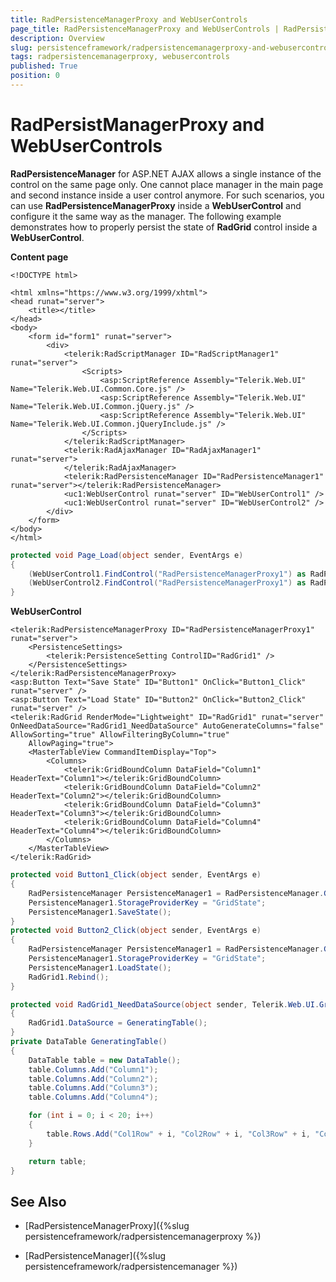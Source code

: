 ```yaml
---
title: RadPersistenceManagerProxy and WebUserControls
page_title: RadPersistenceManagerProxy and WebUserControls | RadPersistenceFramework for ASP.NET AJAX Documentation
description: Overview
slug: persistenceframework/radpersistencemanagerproxy-and-webusercontrols
tags: radpersistencemanagerproxy, webusercontrols
published: True
position: 0
---
```


# RadPersistManagerProxy and WebUserControls

**RadPersistenceManager** for ASP.NET AJAX allows a single instance of the control on the same page only. One cannot place manager in the main page and second instance inside a user control anymore. For such scenarios, you can use **RadPersistenceManagerProxy** inside a **WebUserControl** and configure it the same way as the manager. The following example demonstrates how to properly persist the state of **RadGrid** control inside a **WebUserControl**. 

**Content page**

````ASP.NET
<!DOCTYPE html>

<html xmlns="https://www.w3.org/1999/xhtml">
<head runat="server">
    <title></title>
</head>
<body>
    <form id="form1" runat="server">
        <div>
            <telerik:RadScriptManager ID="RadScriptManager1" runat="server">
                <Scripts>
                    <asp:ScriptReference Assembly="Telerik.Web.UI" Name="Telerik.Web.UI.Common.Core.js" />
                    <asp:ScriptReference Assembly="Telerik.Web.UI" Name="Telerik.Web.UI.Common.jQuery.js" />
                    <asp:ScriptReference Assembly="Telerik.Web.UI" Name="Telerik.Web.UI.Common.jQueryInclude.js" />
                </Scripts>
            </telerik:RadScriptManager>
            <telerik:RadAjaxManager ID="RadAjaxManager1" runat="server">
            </telerik:RadAjaxManager>
            <telerik:RadPersistenceManager ID="RadPersistenceManager1" runat="server"></telerik:RadPersistenceManager>
            <uc1:WebUserControl runat="server" ID="WebUserControl1" />
            <uc1:WebUserControl runat="server" ID="WebUserControl2" />
        </div>
    </form>
</body>
</html>
````
````C#
protected void Page_Load(object sender, EventArgs e)
{
    (WebUserControl1.FindControl("RadPersistenceManagerProxy1") as RadPersistenceManagerProxy).UniqueKey = "1";
    (WebUserControl2.FindControl("RadPersistenceManagerProxy1") as RadPersistenceManagerProxy).UniqueKey = "2";
}
````

**WebUserControl**
````ASP.NET
<telerik:RadPersistenceManagerProxy ID="RadPersistenceManagerProxy1" runat="server">
    <PersistenceSettings>
        <telerik:PersistenceSetting ControlID="RadGrid1" />
    </PersistenceSettings>
</telerik:RadPersistenceManagerProxy>
<asp:Button Text="Save State" ID="Button1" OnClick="Button1_Click" runat="server" />
<asp:Button Text="Load State" ID="Button2" OnClick="Button2_Click" runat="server" />
<telerik:RadGrid RenderMode="Lightweight" ID="RadGrid1" runat="server" OnNeedDataSource="RadGrid1_NeedDataSource" AutoGenerateColumns="false" AllowSorting="true" AllowFilteringByColumn="true"
    AllowPaging="true">
    <MasterTableView CommandItemDisplay="Top">
        <Columns>
            <telerik:GridBoundColumn DataField="Column1" HeaderText="Column1"></telerik:GridBoundColumn>
            <telerik:GridBoundColumn DataField="Column2" HeaderText="Column2"></telerik:GridBoundColumn>
            <telerik:GridBoundColumn DataField="Column3" HeaderText="Column3"></telerik:GridBoundColumn>
            <telerik:GridBoundColumn DataField="Column4" HeaderText="Column4"></telerik:GridBoundColumn>
        </Columns>
    </MasterTableView>
</telerik:RadGrid>
````
````C#
protected void Button1_Click(object sender, EventArgs e)
{
    RadPersistenceManager PersistenceManager1 = RadPersistenceManager.GetCurrent(Page);
    PersistenceManager1.StorageProviderKey = "GridState";
    PersistenceManager1.SaveState();
}
protected void Button2_Click(object sender, EventArgs e)
{
    RadPersistenceManager PersistenceManager1 = RadPersistenceManager.GetCurrent(Page);
    PersistenceManager1.StorageProviderKey = "GridState";
    PersistenceManager1.LoadState();
    RadGrid1.Rebind();
}

protected void RadGrid1_NeedDataSource(object sender, Telerik.Web.UI.GridNeedDataSourceEventArgs e)
{
    RadGrid1.DataSource = GeneratingTable();
}
private DataTable GeneratingTable()
{
    DataTable table = new DataTable();
    table.Columns.Add("Column1");
    table.Columns.Add("Column2");
    table.Columns.Add("Column3");
    table.Columns.Add("Column4");

    for (int i = 0; i < 20; i++)
    {
        table.Rows.Add("Col1Row" + i, "Col2Row" + i, "Col3Row" + i, "Col4Row" + i);
    }

    return table;
}
````

## See Also

 * [RadPersistenceManagerProxy]({%slug persistenceframework/radpersistencemanagerproxy %})
 
 * [RadPersistenceManager]({%slug persistenceframework/radpersistencemanager %})
